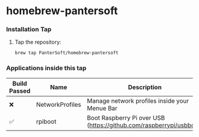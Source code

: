 # homebrew-pantersoft

### Installation Tap
1. Tap the repository:
    ```sh
    brew tap PanterSoft/homebrew-pantersoft
    ```

### Applications inside this tap
| Build Passed    | Name            | Description                  |
|-----------------|-----------------|------------------------------|
| :x: | NetworkProfiles | Manage network profiles inside your Menue Bar      |
| :white_check_mark: | rpiboot         | Boot Raspberry Pi over USB (https://github.com/raspberrypi/usbboot)  |